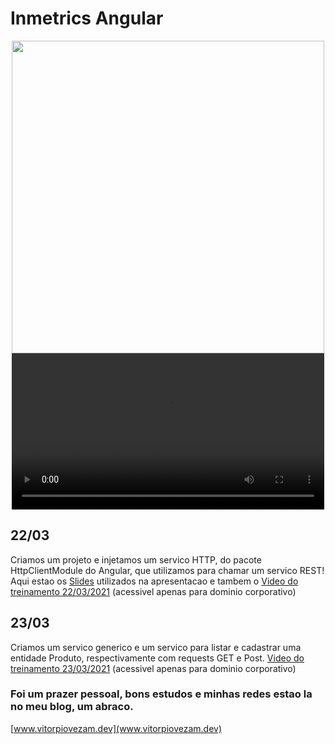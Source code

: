 # Inmetrics Angular

<p align="middle">
<img width="500px" src="https://pandora-boxx.s3.us-east-1.amazonaws.com/InmetricsAngular.gif">
  <video width="500px" autoplay src="https://pandora-boxx.s3.us-east-1.amazonaws.com/InmetricsAngular.mp4">
</p>

## 22/03
Criamos um projeto e injetamos um servico HTTP, do pacote HttpClientModule do Angular, que utilizamos para chamar um servico REST! Aqui estao os [Slides](https://pt.slideshare.net/sunilos/angular-8) utilizados na apresentacao e tambem o [Video do treinamento 22/03/2021](
https://inmetricscorp-my.sharepoint.com/personal/vitor_piovezam_inmetrics_com_br/_layouts/15/onedrive.aspx?id=%2Fpersonal%2Fvitor%5Fpiovezam%5Finmetrics%5Fcom%5Fbr%2FDocuments%2FRecordings%2FTech%20Talents%20%2D%20Treinamento%20%2D%20InAwards%2D20210322%5F150528%2DMeeting%20Recording%2Emp4&parent=%2Fpersonal%2Fvitor%5Fpiovezam%5Finmetrics%5Fcom%5Fbr%2FDocuments%2FRecordings&originalPath=aHR0cHM6Ly9pbm1ldHJpY3Njb3JwLW15LnNoYXJlcG9pbnQuY29tLzp2Oi9nL3BlcnNvbmFsL3ZpdG9yX3Bpb3ZlemFtX2lubWV0cmljc19jb21fYnIvRVhMMUdnR1dKdUZEcS1vak14NUowNjRCQ1h4TnVqaEdicEk0WVBSdWRXNUdTZz9ydGltZT16OWt2M21idDJFZw)  (acessivel apenas para dominio corporativo)

## 23/03
Criamos um servico generico e um servico para listar e cadastrar uma entidade Produto, respectivamente com requests GET e Post.
[Video do treinamento 23/03/2021](
https://inmetricscorp-my.sharepoint.com/personal/vitor_piovezam_inmetrics_com_br/_layouts/15/onedrive.aspx?id=%2Fpersonal%2Fvitor%5Fpiovezam%5Finmetrics%5Fcom%5Fbr%2FDocuments%2FRecordings%2FTech%20Talents%20%2D%20Treinamento%20%2D%20InAwards%2D20210322%5F150528%2DMeeting%20Recording%2Emp4&parent=%2Fpersonal%2Fvitor%5Fpiovezam%5Finmetrics%5Fcom%5Fbr%2FDocuments%2FRecordings&originalPath=aHR0cHM6Ly9pbm1ldHJpY3Njb3JwLW15LnNoYXJlcG9pbnQuY29tLzp2Oi9nL3BlcnNvbmFsL3ZpdG9yX3Bpb3ZlemFtX2lubWV0cmljc19jb21fYnIvRVhMMUdnR1dKdUZEcS1vak14NUowNjRCQ1h4TnVqaEdicEk0WVBSdWRXNUdTZz9ydGltZT16OWt2M21idDJFZw)  (acessivel apenas para dominio corporativo)

### Foi um prazer pessoal, bons estudos e minhas redes estao la no meu blog, um abraco.
[www.vitorpiovezam.dev](www.vitorpiovezam.dev)
